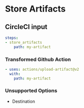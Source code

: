 # Store Artifacts

## CircleCI input

```yaml
steps:
- store_artifacts
    path: my-artifact
```

### Transformed Github Action

```yaml
- uses: actions/upload-artifact@v2
  with: 
    path: my-artifact
```

### Unsupported Options

- Destination
